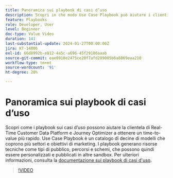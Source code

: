 ```yaml
---
title: Panoramica sui playbook di casi d’uso
description: Scopri in che modo Use Case Playbook può aiutare i clienti di Real-time Customer Data Platform e Journey Optimizer a ottenere un time-to-value più rapido.
feature: Playbooks
role: Developer, User
level: Beginner
doc-type: Value Video
duration: 141
last-substantial-update: 2024-01-27T00:00:00Z
jira: KT-14806
exl-id: 66d8992b-e812-4a5c-a696-45f29106aaab
source-git-commit: eae0910e2475ce20f7afd289005b6a8869eaa210
workflow-type: tm+mt
source-wordcount: '91'
ht-degree: 20%

---
```


# Panoramica sui playbook di casi d’uso

Scopri come i playbook sui casi d’uso possono aiutare la clientela di Real-Time Customer Data Platform e Journey Optimizer a ottenere un time-to-value più rapido. Use Case Playbook è un catalogo di decine di modelli che coprono più settori e obiettivi di marketing. I playbook generano risorse tecniche come tipi di pubblico, percorsi e schemi, che possono quindi essere personalizzati e pubblicati in altre sandbox. Per ulteriori informazioni, consulta la [documentazione sui playbook di casi d&#39;uso](https://experienceleague.adobe.com/docs/experience-platform/use-case-playbooks/playbooks/overview.html).

>[!VIDEO](https://video.tv.adobe.com/v/3426896/?learn=on)
